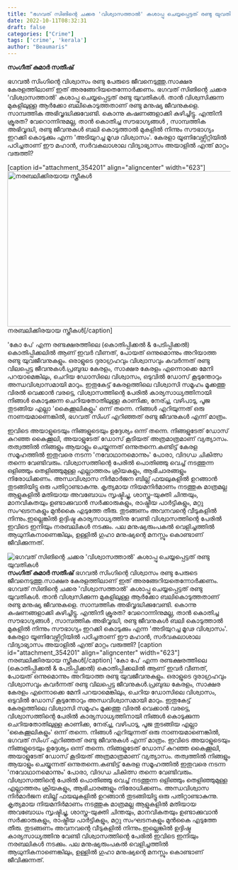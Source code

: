 ```yaml
---
title: "ഭഗവത് സിങിന്റെ ചക്കര 'വിശ്വാസത്താൽ' കശാപ്പു ചെയ്യപ്പെട്ടത് രണ്ടു യുവതികൾ"
date: 2022-10-11T08:32:31
draft: false
categories: ["Crime"]
tags: ['crime', 'kerala']
author: "Beaumaris"
---
```


<strong>സംഗീത് കുമാർ സതീഷ്</strong>

ഭഗവൽ സിംഗിന്റെ വിശ്വാസം രണ്ടു പേരുടെ ജീവനെടുത്തു.സാക്ഷര കേരളത്തിലാണ് ഇത് അരങ്ങേറിയതെന്നോർക്കണം. ഭഗവത് സിങിന്റെ ചക്കര 'വിശ്വാസത്താൽ' കശാപ്പു ചെയ്യപ്പെട്ടത് രണ്ടു യുവതികൾ. താൻ വിശ്വസിക്കുന്ന മുകളിലുള്ള ആർക്കോ ബലികൊടുത്തതാണ് രണ്ടു മനുഷ്യ ജീവനുകളെ. സാമ്പത്തിക അഭിവൃദ്ധിക്കുവേണ്ടി. കൊന്നു കഷണങ്ങളാക്കി കുഴിച്ചിട്ടു. എന്തിനീ ക്രൂരത? വേറൊന്നിനുമല്ല, താൻ കൊതിച്ച സൗഭാഗ്യങ്ങൾ , സാമ്പത്തിക അഭിവൃദ്ധി, രണ്ടു ജീവനുകൾ ബലി കൊടുത്താൽ മുകളിൽ നിന്നും സൗഭാഗ്യം ഇറക്കി കൊടുക്കും എന്ന 'അടിയുറച്ച മൂഢ വിശ്വാസം'.
കേരളാ യൂണിവേഴ്സിറ്റിയിൽ പഠിച്ചതാണ് ഈ മഹാൻ, സർവകലാശാല വിദ്യാഭ്യാസം അയാളിൽ എന്ത് മാറ്റം വരുത്തി?

[caption id="attachment_354201" align="aligncenter" width="623"]<img class="size-full wp-image-354201" src="https://cdn.boolokam.com/articles/2022/10/fwfffgg-1.jpg" alt="നരബലിക്കിരയായ സ്ത്രീകൾ " width="623" height="350" /> നരബലിക്കിരയായ സ്ത്രീകൾ[/caption]

'കോ പേ' എന്ന രണ്ടക്ഷരത്തിലെ (കൊതിപ്പിക്കൽ &amp; പേടിപ്പിക്കൽ) കൊതിപ്പിക്കലിൽ ആണ് ഇവർ വീണത്, പോയത് ഒന്നുമൊന്നും അറിയാത്ത രണ്ടു യുവജീവനുകളും. ഒരാളുടെ ദുരാഗ്രഹവും വിശ്വാസവും കവർന്നത് രണ്ടു വിലപ്പെട്ട ജീവനുകൾ.പ്രബുദ്ധ കേരളം, സാക്ഷര കേരളം എന്നൊക്കെ മേനി പറയാമെങ്കിലും, ചെറിയ ഡോസിലെ വിശ്വാസം, ഒടുവിൽ ഡോസ് കൂടുന്തോറും അന്ധവിശ്വാസമായി മാറും. ഇതുകേട്ട് കേരളത്തിലെ വിശ്വാസി സമൂഹം മൂക്കത്തു വിരൽ വെക്കാൻ വരട്ടെ, വിശ്വാസത്തിന്റെ പേരിൽ കാര്യസാധ്യത്തിനായി നിങ്ങൾ കൊടുക്കുന്ന ചെറിയതോതിലുള്ള കാണിക്ക, നേര്ച്ച, വഴിപാടു, പൂജ തുടങ്ങിയ എല്ലാ 'കൈക്കൂലികളും' ഒന്ന് തന്നെ. നിങ്ങൾ എറിയുന്നത് ഒരു നാണയമാണെങ്കിൽ, ഭഗവത് സിംഗ് എറിഞ്ഞത് രണ്ടു ജീവനുകൾ എന്ന് മാത്രം.

ഇവിടെ അയാളുടെയും നിങ്ങളുടെയും ഉദ്ദേശ്യം ഒന്ന് തന്നെ. നിങ്ങളുടേത് ഡോസ് കുറഞ്ഞ കൈക്കൂലി, അയാളുടേത് ഡോസ് കൂടിയത് അത്രമാത്രമാണ് വ്യത്യാസം. തത്വത്തിൽ നിങ്ങളും ആയാളും ചെയ്യുന്നത് ഒന്നുതന്നെ.കണ്ടിട്ട് കേരള സമൂഹത്തിൽ ഇതുവരെ നടന്ന 'നവോഥാനമൊന്നും' പോരാ, വിദഗ്ധ ചികിത്സ തന്നെ വേണ്ടിവരും. വിശ്വാസത്തിന്റെ പേരിൽ പൊതിഞ്ഞു വെച്ച് നടത്തുന്ന ഒളിഞ്ഞും തെളിഞ്ഞുമുള്ള എല്ലാത്തരം ക്രിയകളും, ആഭിചാരങ്ങളും നിരോധിക്കണം. അന്ധവിശ്വാസ നിർമാർജന ബില്ല്‌ ഫയലുകളിൽ ഉറങ്ങാൻ തുടങ്ങിയിട്ടു ഒരു പതിറ്റാണ്ടാകുന്നു. കൃത്യമായ നിയമനിർമാണം നടത്തുക മാത്രമല്ല ആളുകളിൽ മതിയായ അവബോധം സൃഷ്ടിച്ചു, ശാസ്ത്ര-യുക്തി ചിന്തയും, മാനവികതയും ഉണ്ടാക്കുവാൻ സർക്കാരുകളും, രാഷ്ട്രീയ പാർട്ടികളും, മറ്റു സംഘടനകളും മുൻകൈ എടുത്തേ തീരു. തുടങ്ങണം അവനവന്റെ വീടുകളിൽ നിന്നും.ഇല്ലെങ്കിൽ ഉദ്ദിഷ്ട കാര്യസാധ്യത്തിനു വേണ്ടി വിശ്വാസത്തിന്റെ പേരിൽ ഇവിടെ ഇനിയും നരബലികൾ നടക്കും. പല മനുഷ്യരുംപകൽ വെളിച്ചത്തിൽ ആധുനികനാണെങ്കിലും, ഉള്ളിൽ ഗുഹാ മനുഷ്യന്റെ മനസ്സും കൊണ്ടാണ് ജീവിക്കുന്നത്.


![ഭഗവത് സിങിന്റെ ചക്കര 'വിശ്വാസത്താൽ' കശാപ്പു ചെയ്യപ്പെട്ടത് രണ്ടു യുവതികൾ](https://cdn.boolokam.com/articles/2022/10/fwfffgg-1.jpg)**സംഗീത് കുമാർ സതീഷ്** ഭഗവൽ സിംഗിന്റെ വിശ്വാസം രണ്ടു പേരുടെ ജീവനെടുത്തു.സാക്ഷര കേരളത്തിലാണ് ഇത് അരങ്ങേറിയതെന്നോർക്കണം. ഭഗവത് സിങിന്റെ ചക്കര 'വിശ്വാസത്താൽ' കശാപ്പു ചെയ്യപ്പെട്ടത് രണ്ടു യുവതികൾ. താൻ വിശ്വസിക്കുന്ന മുകളിലുള്ള ആർക്കോ ബലികൊടുത്തതാണ് രണ്ടു മനുഷ്യ ജീവനുകളെ. സാമ്പത്തിക അഭിവൃദ്ധിക്കുവേണ്ടി. കൊന്നു കഷണങ്ങളാക്കി കുഴിച്ചിട്ടു. എന്തിനീ ക്രൂരത? വേറൊന്നിനുമല്ല, താൻ കൊതിച്ച സൗഭാഗ്യങ്ങൾ , സാമ്പത്തിക അഭിവൃദ്ധി, രണ്ടു ജീവനുകൾ ബലി കൊടുത്താൽ മുകളിൽ നിന്നും സൗഭാഗ്യം ഇറക്കി കൊടുക്കും എന്ന 'അടിയുറച്ച മൂഢ വിശ്വാസം'. കേരളാ യൂണിവേഴ്സിറ്റിയിൽ പഠിച്ചതാണ് ഈ മഹാൻ, സർവകലാശാല വിദ്യാഭ്യാസം അയാളിൽ എന്ത് മാറ്റം വരുത്തി? [caption id="attachment_354201" align="aligncenter" width="623"] നരബലിക്കിരയായ സ്ത്രീകൾ[/caption] 'കോ പേ' എന്ന രണ്ടക്ഷരത്തിലെ (കൊതിപ്പിക്കൽ & പേടിപ്പിക്കൽ) കൊതിപ്പിക്കലിൽ ആണ് ഇവർ വീണത്, പോയത് ഒന്നുമൊന്നും അറിയാത്ത രണ്ടു യുവജീവനുകളും. ഒരാളുടെ ദുരാഗ്രഹവും വിശ്വാസവും കവർന്നത് രണ്ടു വിലപ്പെട്ട ജീവനുകൾ.പ്രബുദ്ധ കേരളം, സാക്ഷര കേരളം എന്നൊക്കെ മേനി പറയാമെങ്കിലും, ചെറിയ ഡോസിലെ വിശ്വാസം, ഒടുവിൽ ഡോസ് കൂടുന്തോറും അന്ധവിശ്വാസമായി മാറും. ഇതുകേട്ട് കേരളത്തിലെ വിശ്വാസി സമൂഹം മൂക്കത്തു വിരൽ വെക്കാൻ വരട്ടെ, വിശ്വാസത്തിന്റെ പേരിൽ കാര്യസാധ്യത്തിനായി നിങ്ങൾ കൊടുക്കുന്ന ചെറിയതോതിലുള്ള കാണിക്ക, നേര്ച്ച, വഴിപാടു, പൂജ തുടങ്ങിയ എല്ലാ 'കൈക്കൂലികളും' ഒന്ന് തന്നെ. നിങ്ങൾ എറിയുന്നത് ഒരു നാണയമാണെങ്കിൽ, ഭഗവത് സിംഗ് എറിഞ്ഞത് രണ്ടു ജീവനുകൾ എന്ന് മാത്രം. ഇവിടെ അയാളുടെയും നിങ്ങളുടെയും ഉദ്ദേശ്യം ഒന്ന് തന്നെ. നിങ്ങളുടേത് ഡോസ് കുറഞ്ഞ കൈക്കൂലി, അയാളുടേത് ഡോസ് കൂടിയത് അത്രമാത്രമാണ് വ്യത്യാസം. തത്വത്തിൽ നിങ്ങളും ആയാളും ചെയ്യുന്നത് ഒന്നുതന്നെ.കണ്ടിട്ട് കേരള സമൂഹത്തിൽ ഇതുവരെ നടന്ന 'നവോഥാനമൊന്നും' പോരാ, വിദഗ്ധ ചികിത്സ തന്നെ വേണ്ടിവരും. വിശ്വാസത്തിന്റെ പേരിൽ പൊതിഞ്ഞു വെച്ച് നടത്തുന്ന ഒളിഞ്ഞും തെളിഞ്ഞുമുള്ള എല്ലാത്തരം ക്രിയകളും, ആഭിചാരങ്ങളും നിരോധിക്കണം. അന്ധവിശ്വാസ നിർമാർജന ബില്ല്‌ ഫയലുകളിൽ ഉറങ്ങാൻ തുടങ്ങിയിട്ടു ഒരു പതിറ്റാണ്ടാകുന്നു. കൃത്യമായ നിയമനിർമാണം നടത്തുക മാത്രമല്ല ആളുകളിൽ മതിയായ അവബോധം സൃഷ്ടിച്ചു, ശാസ്ത്ര-യുക്തി ചിന്തയും, മാനവികതയും ഉണ്ടാക്കുവാൻ സർക്കാരുകളും, രാഷ്ട്രീയ പാർട്ടികളും, മറ്റു സംഘടനകളും മുൻകൈ എടുത്തേ തീരു. തുടങ്ങണം അവനവന്റെ വീടുകളിൽ നിന്നും.ഇല്ലെങ്കിൽ ഉദ്ദിഷ്ട കാര്യസാധ്യത്തിനു വേണ്ടി വിശ്വാസത്തിന്റെ പേരിൽ ഇവിടെ ഇനിയും നരബലികൾ നടക്കും. പല മനുഷ്യരുംപകൽ വെളിച്ചത്തിൽ ആധുനികനാണെങ്കിലും, ഉള്ളിൽ ഗുഹാ മനുഷ്യന്റെ മനസ്സും കൊണ്ടാണ് ജീവിക്കുന്നത്.
